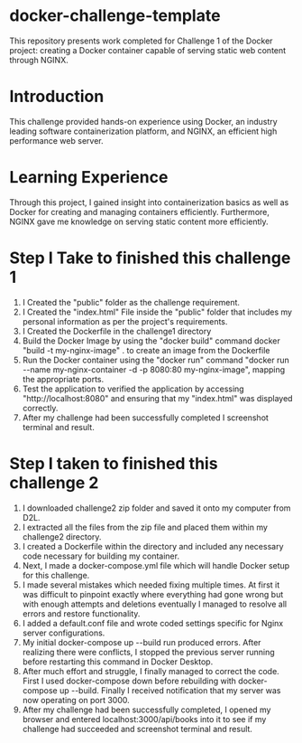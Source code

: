 # docker-challenge-template
This repository presents work completed for Challenge 1 of the Docker project: creating a Docker container capable of serving static web content through NGINX.

# Introduction
This challenge provided hands-on experience using Docker, an industry leading software containerization platform, and NGINX, an efficient high performance web server.

# Learning Experience
Through this project, I gained insight into containerization basics as well as Docker for creating and managing containers efficiently. Furthermore, NGINX gave me knowledge on serving static content more efficiently.

# Step I Take to finished this challenge 1
1. I Created the "public" folder as the challenge requirement.
2. I Created the "index.html" File inside the "public" folder that includes my personal information as per the project's requirements.
3. I Created the Dockerfile in the challenge1 directory
4. Build the Docker Image by using the "docker build" command docker "build -t my-nginx-image" . to create an image from the Dockerfile
5. Run the Docker container using the "docker run" command "docker run --name my-nginx-container -d -p 8080:80 my-nginx-image", mapping the appropriate ports.
6. Test the application to verified the application by accessing "http://localhost:8080" and ensuring that my "index.html" was displayed correctly.
7. After my challenge had been successfully completed I screenshot terminal and result.

# Step I taken to finished this challenge 2
1. I downloaded challenge2 zip folder and saved it onto my computer from D2L.
2. I extracted all the files from the zip file and placed them within my challenge2 directory.
3. I created a Dockerfile within the directory and included any necessary code necessary for building my container.
4. Next, I made a docker-compose.yml file which will handle Docker setup for this challenge.
5. I made several mistakes which needed fixing multiple times. At first it was difficult to pinpoint exactly where everything had gone wrong but with enough attempts and deletions eventually I managed to resolve all errors and restore functionality.
6. I added a default.conf file and wrote coded settings specific for Nginx server configurations.
7. My initial docker-compose up --build run produced errors. After realizing there were conflicts, I stopped the previous server running before restarting this command in Docker Desktop.
8. After much effort and struggle, I finally managed to correct the code. First I used docker-compose down before rebuilding with docker-compose up --build. Finally I received notification that my server was now operating on port 3000.
9. After my challenge had been successfully completed, I opened my browser and entered localhost:3000/api/books into it to see if my challenge had succeeded and screenshot terminal and result.